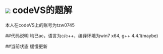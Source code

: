 ![](http://cdn.lieyunwang.com/wp-content/uploads/2015/08/cb49b97db9d0cb1.jpg)
codeVS的题解
========
本人在codeVS上的账号为tzw0745

##代码说明
均已ac，语言为c/c++，编译环境为win7 x64, g++ 4.4.1(maybe)

##当前状态
缓慢更新